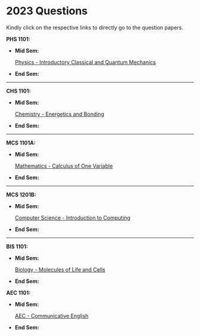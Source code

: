 # 2023 Questions

Kindly click on the respective links to directly go to the question papers.

**PHS 1101:**
- **Mid Sem:**
    
    [Physics - Introductory Classical and Quantum Mechanics](2023/PHS1101.pdf)
- **End Sem:**
---
**CHS 1101:**
- **Mid Sem:**
    
    [Chemistry - Energetics and Bonding](2023/CHS1101.pdf)
- **End Sem:**

---
**MCS 1101A:**
- **Mid Sem:**

    [Mathematics - Calculus of One Variable](2023/MCS1101A.pdf)
- **End Sem:**

---
**MCS 1201B:**
- **Mid Sem:**

    [Computer Science - Introduction to Computing](2023/MCS1101B.pdf)
- **End Sem:**
---
**BIS 1101:**
- **Mid Sem:**

    [Biology - Molecules of Life and Cells](2023/BIS1101.pdf)
- **End Sem:**

**AEC 1101:**
- **Mid Sem:**

    [AEC - Communicative English](2023/AEC1101.pdf)
- **End Sem:**
